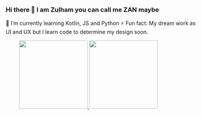 ### Hi there 👋 I am Zulham you can call me ZAN maybe

🌱 I’m currently learning Kotlin, JS and Python
⚡ Fun fact: My dream work as UI and UX but I learn code to determine my design soon.

<div style="display: flex; justify-content: space-around; align-items: center;">
    <a href="https://github.com/Z4nR">
  <img height="180em" src="https://github-readme-stats-eight-theta.vercel.app/api?username=Z4nR&show_icons=true&theme=algolia&include_all_commits=true&count_private=true"/>
  <img height="180em" src="https://github-readme-stats-eight-theta.vercel.app/api/top-langs/?username=Z4nR&layout=compact&langs_count=8&theme=algolia"/>
</a>
<div>
